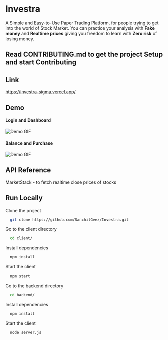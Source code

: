 
# Investra

A Simple and Easy-to-Use Paper Trading Platform, for people trying to get into the world of Stock Market. You can practice your analysis with **Fake money** and **Realtime prices** giving you freedom to learn with **Zero risk** of losing money.

## Read CONTRIBUTING.md to get the project **Setup** and start **Contributing**

## Link
https://investra-sigma.vercel.app/
## Demo

####  Login and Dashboard
![Demo GIF](https://github.com/SanchitGeez/Investra/blob/main/client/public/login.gif)

####  Balance and Purchase
![Demo GIF](https://github.com/SanchitGeez/Investra/blob/main/client/public/buy.gif)

    
## API Reference

MarketStack - to fetch realtime close prices of stocks

## Run Locally
Clone the project

```bash
  git clone https://github.com/SanchitGeez/Investra.git
```

Go to the client directory

```bash
  cd client/
```

Install dependencies

```bash
  npm install
```

Start the client

```bash
  npm start
```
Go to the backend directory

```bash
  cd backend/
```

Install dependencies

```bash
  npm install
```

Start the client

```bash
  node server.js
```
